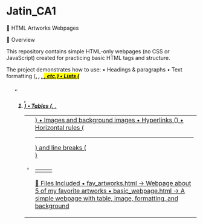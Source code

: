 # Jatin_CA1
🎨 HTML Artworks Webpages

📌 Overview

This repository contains simple HTML-only webpages (no CSS or JavaScript) created for practicing basic HTML tags and structure.

The project demonstrates how to use:
	•	Headings & paragraphs
	•	Text formatting (<b>, <i>, <u>, <mark>, etc.)
	•	Lists (<ul>, <ol>, <li>)
	•	Tables (<table>, <tr>, <th>, <td>)
	•	Images and background images
	•	Hyperlinks (<a>)
	•	Horizontal rules (<hr>) and line breaks (<br>)

⸻

📂 Files Included
	•	fav_artworks.html → Webpage about 5 of my favorite artworks
	•	basic_webpage.html → A simple webpage with table, image, formatting, and background
